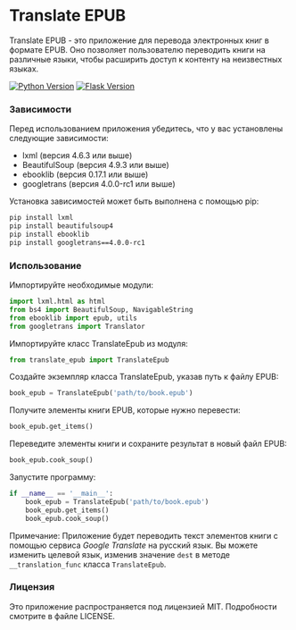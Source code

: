 # Translate EPUB

Translate EPUB - это приложение для перевода электронных книг в формате EPUB. Оно позволяет пользователю переводить книги на различные языки, чтобы расширить доступ к контенту на неизвестных языках.

[![Python Version](https://img.shields.io/badge/python-3.10-brightgreen.svg)](https://python.org)
[![Flask Version](https://img.shields.io/badge/beautifulsoup4-4.11.1-brightgreen.svg)](https://djangoproject.com)


### Зависимости
Перед использованием приложения убедитесь, что у вас установлены следующие зависимости:

* lxml (версия 4.6.3 или выше)
* BeautifulSoup (версия 4.9.3 или выше)
* ebooklib (версия 0.17.1 или выше)
* googletrans (версия 4.0.0-rc1 или выше)

Установка зависимостей может быть выполнена с помощью pip:

```bash
pip install lxml
pip install beautifulsoup4
pip install ebooklib
pip install googletrans==4.0.0-rc1
```
### Использование
Импортируйте необходимые модули:
```python
import lxml.html as html
from bs4 import BeautifulSoup, NavigableString
from ebooklib import epub, utils
from googletrans import Translator
```

Импортируйте класс TranslateEpub из модуля:
```python
from translate_epub import TranslateEpub
```

Создайте экземпляр класса TranslateEpub, указав путь к файлу EPUB:
```python
book_epub = TranslateEpub('path/to/book.epub')
```

Получите элементы книги EPUB, которые нужно перевести:
```python
book_epub.get_items()
```

Переведите элементы книги и сохраните результат в новый файл EPUB:
```python
book_epub.cook_soup()
```

Запустите программу:
```python
if __name__ == '__main__':
    book_epub = TranslateEpub('path/to/book.epub')
    book_epub.get_items()
    book_epub.cook_soup()
```

Примечание: Приложение будет переводить текст элементов книги с помощью сервиса _Google Translate_ на русский язык. Вы можете изменить целевой язык, изменив значение `dest` в методе `__translation_func` класса `TranslateEpub`.

### Лицензия
Это приложение распространяется под лицензией MIT. Подробности смотрите в файле LICENSE.

